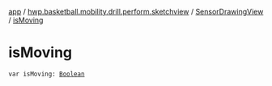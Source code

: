 [app](../../index.md) / [hwp.basketball.mobility.drill.perform.sketchview](../index.md) / [SensorDrawingView](index.md) / [isMoving](.)

# isMoving

`var isMoving: `[`Boolean`](https://kotlinlang.org/api/latest/jvm/stdlib/kotlin/-boolean/index.html)